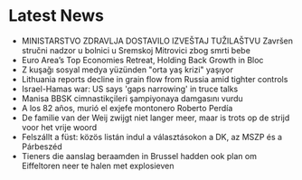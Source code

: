 # Latest News
-  MINISTARSTVO ZDRAVLJA DOSTAVILO IZVEŠTAJ TUŽILAŠTVU Završen stručni nadzor u bolnici u Sremskoj Mitrovici zbog smrti bebe
-  Euro Area’s Top Economies Retreat, Holding Back Growth in Bloc
-  Z kuşağı sosyal medya yüzünden "orta yaş krizi" yaşıyor
-  Lithuania reports decline in grain flow from Russia amid tighter controls
-  Israel-Hamas war: US says 'gaps narrowing' in truce talks
-  Manisa BBSK cimnastikçileri şampiyonaya damgasını vurdu
-  A los 82 años, murió el exjefe montonero Roberto Perdía
-  De familie van der Weij zwijgt niet langer meer, maar is trots op de strijd voor het vrije woord
-  Felszállt a füst: közös listán indul a választásokon a DK, az MSZP és a Párbeszéd
-  Tieners die aanslag beraamden in Brussel hadden ook plan om Eiffeltoren neer te halen met explosieven
